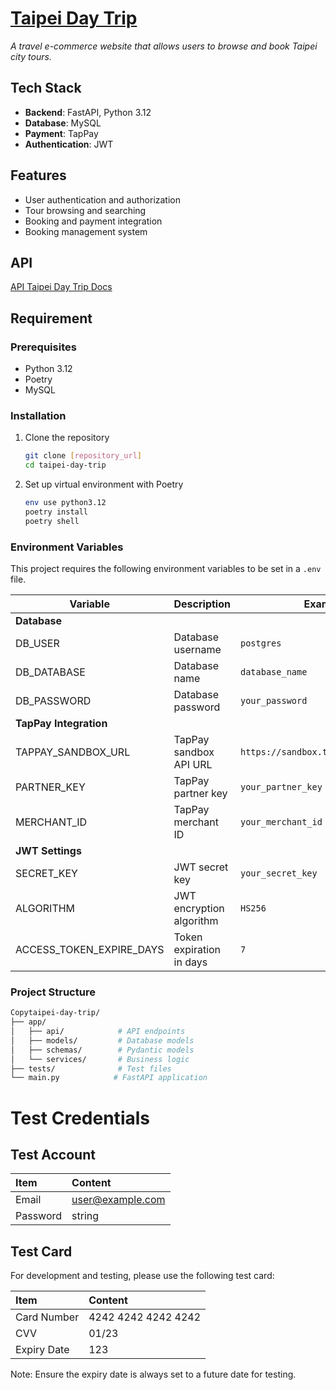 # [Taipei Day Trip](https://)

_A travel e-commerce website that allows users to browse and book Taipei city tours._

## Tech Stack

- **Backend**: FastAPI, Python 3.12
- **Database**: MySQL
- **Payment**: TapPay
- **Authentication**: JWT

## Features

- User authentication and authorization
- Tour browsing and searching
- Booking and payment integration
- Booking management system

## API

[API Taipei Day Trip Docs](http://127.0.0.1:8000/docs)

## Requirement

### Prerequisites

- Python 3.12
- Poetry
- MySQL

### Installation

1. Clone the repository

   ```bash
   git clone [repository_url]
   cd taipei-day-trip
   ```

2. Set up virtual environment with Poetry
   ```bash
   env use python3.12
   poetry install
   poetry shell
   ```

### Environment Variables

This project requires the following environment variables to be set in a `.env` file.

| Variable                 | Description              | Example                             |
| ------------------------ | ------------------------ | ----------------------------------- |
| **Database**             |
| DB_USER                  | Database username        | `postgres`                          |
| DB_DATABASE              | Database name            | `database_name`                     |
| DB_PASSWORD              | Database password        | `your_password`                     |
| **TapPay Integration**   |
| TAPPAY_SANDBOX_URL       | TapPay sandbox API URL   | `https://sandbox.tappaysdk.com/api` |
| PARTNER_KEY              | TapPay partner key       | `your_partner_key`                  |
| MERCHANT_ID              | TapPay merchant ID       | `your_merchant_id`                  |
| **JWT Settings**         |
| SECRET_KEY               | JWT secret key           | `your_secret_key`                   |
| ALGORITHM                | JWT encryption algorithm | `HS256`                             |
| ACCESS_TOKEN_EXPIRE_DAYS | Token expiration in days | `7`                                 |

### Project Structure

```bash
Copytaipei-day-trip/
├── app/
│   ├── api/            # API endpoints
│   ├── models/         # Database models
│   ├── schemas/        # Pydantic models
│   └── services/       # Business logic
├── tests/              # Test files
└── main.py            # FastAPI application
```

# Test Credentials

## Test Account

| Item     | Content          |
| :------- | :--------------- |
| Email    | user@example.com |
| Password | string           |

## Test Card

For development and testing, please use the following test card:

| Item        | Content             |
| :---------- | :------------------ |
| Card Number | 4242 4242 4242 4242 |
| CVV         | 01/23               |
| Expiry Date | 123                 |

Note: Ensure the expiry date is always set to a future date for testing.
